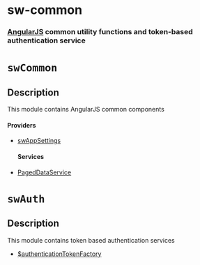 ﻿# sw-common
### [AngularJS](http://angularjs.org/) common utility functions and token-based authentication service

<h1><code ng:non-bindable="">swCommon</code>
<div><span class="hint"></span>
</div>
</h1>
<div><h2 id="description">Description</h2>
<div class="description"><div class="swcommon-page"><p>This module contains AngularJS common components</p>
<p><h4 id="description_-providers"> Providers </h4></p>
<ul>
<li><a href="http://swaksoft.com/docs/#/api/swCommon.swAppSettingsProvider">swAppSettings</a> <h4 id="description_-services"> Services </h4> </li>
<li><a href="http://swaksoft.com/docs/#/api/swCommon.PagedDataService">PagedDataService</a></li>
</ul>
</div></div>
</div>

<h1><code ng:non-bindable="">swAuth</code>
<div><span class="hint"></span>
</div>
</h1>
<div><h2 id="description">Description</h2>
<div class="description"><div class="swauth-page"><p>This module contains token based authentication services</p>
<ul>
<li><a href="http://swaksoft.com/docs/#/api/swAuth.$authenticationTokenFactory">$authenticationTokenFactory</a> </li>
</ul>
</div></div>
</div>
